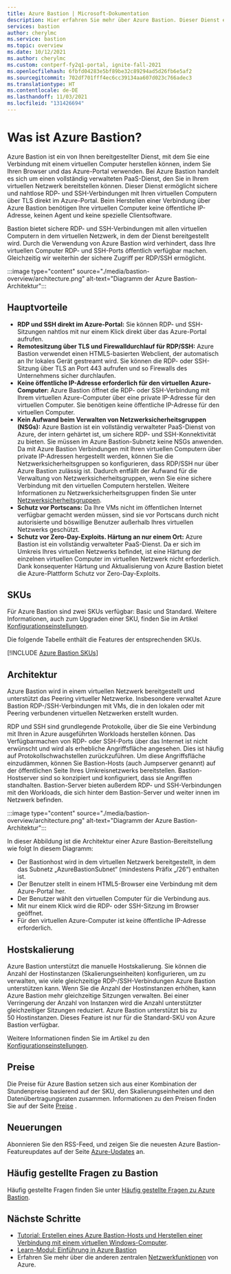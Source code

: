 ```yaml
---
title: Azure Bastion | Microsoft-Dokumentation
description: Hier erfahren Sie mehr über Azure Bastion. Dieser Dienst ermöglicht sichere und nahtlose RDP-/SSH-Konnektivität mit Ihren virtuellen Computern, ohne RDP-/SSH-Ports extern verfügbar zu machen.
services: bastion
author: cherylmc
ms.service: bastion
ms.topic: overview
ms.date: 10/12/2021
ms.author: cherylmc
ms.custom: contperf-fy2q1-portal, ignite-fall-2021
ms.openlocfilehash: 6fbfd04283e5bf89be32c89294ad5d26fb6e5af2
ms.sourcegitcommit: 702df701fff4ec6cc39134aa607d023c766adec3
ms.translationtype: HT
ms.contentlocale: de-DE
ms.lasthandoff: 11/03/2021
ms.locfileid: "131426694"
---
```

# <a name="what-is-azure-bastion"></a>Was ist Azure Bastion?

Azure Bastion ist ein von Ihnen bereitgestellter Dienst, mit dem Sie eine Verbindung mit einem virtuellen Computer herstellen können, indem Sie Ihren Browser und das Azure-Portal verwenden. Bei Azure Bastion handelt es sich um einen vollständig verwalteten PaaS-Dienst, den Sie in Ihrem virtuellen Netzwerk bereitstellen können. Dieser Dienst ermöglicht sichere und nahtlose RDP- und SSH-Verbindungen mit Ihren virtuellen Computern über TLS direkt im Azure-Portal. Beim Herstellen einer Verbindung über Azure Bastion benötigen Ihre virtuellen Computer keine öffentliche IP-Adresse, keinen Agent und keine spezielle Clientsoftware.

Bastion bietet sichere RDP- und SSH-Verbindungen mit allen virtuellen Computern in dem virtuellen Netzwerk, in dem der Dienst bereitgestellt wird. Durch die Verwendung von Azure Bastion wird verhindert, dass Ihre virtuellen Computer RDP- und SSH-Ports öffentlich verfügbar machen. Gleichzeitig wir weiterhin der sichere Zugriff per RDP/SSH ermöglicht.

:::image type="content" source="./media/bastion-overview/architecture.png" alt-text="Diagramm der Azure Bastion-Architektur":::

## <a name="key-benefits"></a><a name="key"></a>Hauptvorteile

* **RDP und SSH direkt im Azure-Portal:** Sie können RDP- und SSH-Sitzungen nahtlos mit nur einem Klick direkt über das Azure-Portal aufrufen.
* **Remotesitzung über TLS und Firewalldurchlauf für RDP/SSH:** Azure Bastion verwendet einen HTML5-basierten Webclient, der automatisch an Ihr lokales Gerät gestreamt wird. Sie können die RDP- oder SSH-Sitzung über TLS an Port 443 aufrufen und so Firewalls des Unternehmens sicher durchlaufen.
* **Keine öffentliche IP-Adresse erforderlich für den virtuellen Azure-Computer:** Azure Bastion öffnet die RDP- oder SSH-Verbindung mit Ihrem virtuellen Azure-Computer über eine private IP-Adresse für den virtuellen Computer. Sie benötigen keine öffentliche IP-Adresse für den virtuellen Computer.
* **Kein Aufwand beim Verwalten von Netzwerksicherheitsgruppen (NSGs):** Azure Bastion ist ein vollständig verwalteter PaaS-Dienst von Azure, der intern gehärtet ist, um sichere RDP- und SSH-Konnektivität zu bieten. Sie müssen im Azure Bastion-Subnetz keine NSGs anwenden. Da mit Azure Bastion Verbindungen mit Ihren virtuellen Computern über private IP-Adressen hergestellt werden, können Sie die Netzwerksicherheitsgruppen so konfigurieren, dass RDP/SSH nur über Azure Bastion zulässig ist. Dadurch entfällt der Aufwand für die Verwaltung von Netzwerksicherheitsgruppen, wenn Sie eine sichere Verbindung mit den virtuellen Computern herstellen. Weitere Informationen zu Netzwerksicherheitsgruppen finden Sie unter [Netzwerksicherheitsgruppen](../virtual-network/network-security-groups-overview.md#security-rules).
* **Schutz vor Portscans:** Da Ihre VMs nicht im öffentlichen Internet verfügbar gemacht werden müssen, sind sie vor Portscans durch nicht autorisierte und böswillige Benutzer außerhalb Ihres virtuellen Netzwerks geschützt.
* **Schutz vor Zero-Day-Exploits. Härtung an nur einem Ort:** Azure Bastion ist ein vollständig verwalteter PaaS-Dienst. Da er sich im Umkreis Ihres virtuellen Netzwerks befindet, ist eine Härtung der einzelnen virtuellen Computer im virtuellen Netzwerk nicht erforderlich. Dank konsequenter Härtung und Aktualisierung von Azure Bastion bietet die Azure-Plattform Schutz vor Zero-Day-Exploits.

## <a name="skus"></a><a name="sku"></a>SKUs

Für Azure Bastion sind zwei SKUs verfügbar: Basic und Standard. Weitere Informationen, auch zum Upgraden einer SKU, finden Sie im Artikel [Konfigurationseinstellungen](configuration-settings.md#skus).

Die folgende Tabelle enthält die Features der entsprechenden SKUs.

[!INCLUDE [Azure Bastion SKUs](../../includes/bastion-sku.md)]

## <a name="architecture"></a><a name="architecture"></a>Architektur

Azure Bastion wird in einem virtuellen Netzwerk bereitgestellt und unterstützt das Peering virtueller Netzwerke. Insbesondere verwaltet Azure Bastion RDP-/SSH-Verbindungen mit VMs, die in den lokalen oder mit Peering verbundenen virtuellen Netzwerken erstellt wurden.

RDP und SSH sind grundlegende Protokolle, über die Sie eine Verbindung mit Ihren in Azure ausgeführten Workloads herstellen können. Das Verfügbarmachen von RDP- oder SSH-Ports über das Internet ist nicht erwünscht und wird als erhebliche Angriffsfläche angesehen. Dies ist häufig auf Protokollschwachstellen zurückzuführen. Um diese Angriffsfläche einzudämmen, können Sie Bastion-Hosts (auch Jumpserver genannt) auf der öffentlichen Seite Ihres Umkreisnetzwerks bereitstellen. Bastion-Hostserver sind so konzipiert und konfiguriert, dass sie Angriffen standhalten. Bastion-Server bieten außerdem RDP- und SSH-Verbindungen mit den Workloads, die sich hinter dem Bastion-Server und weiter innen im Netzwerk befinden.

:::image type="content" source="./media/bastion-overview/architecture.png" alt-text="Diagramm der Azure Bastion-Architektur":::

In dieser Abbildung ist die Architektur einer Azure Bastion-Bereitstellung wie folgt In diesem Diagramm:

* Der Bastionhost wird in dem virtuellen Netzwerk bereitgestellt, in dem das Subnetz „AzureBastionSubnet“ (mindestens Präfix „/26“) enthalten ist.
* Der Benutzer stellt in einem HTML5-Browser eine Verbindung mit dem Azure-Portal her.
* Der Benutzer wählt den virtuellen Computer für die Verbindung aus.
* Mit nur einem Klick wird die RDP- oder SSH-Sitzung im Browser geöffnet.
* Für den virtuellen Azure-Computer ist keine öffentliche IP-Adresse erforderlich.

## <a name="host-scaling"></a><a name="host-scaling"></a>Hostskalierung

Azure Bastion unterstützt die manuelle Hostskalierung. Sie können die Anzahl der Hostinstanzen (Skalierungseinheiten) konfigurieren, um zu verwalten, wie viele gleichzeitige RDP-/SSH-Verbindungen Azure Bastion unterstützen kann. Wenn Sie die Anzahl der Hostinstanzen erhöhen, kann Azure Bastion mehr gleichzeitige Sitzungen verwalten. Bei einer Verringerung der Anzahl von Instanzen wird die Anzahl unterstützter gleichzeitiger Sitzungen reduziert. Azure Bastion unterstützt bis zu 50 Hostinstanzen. Dieses Feature ist nur für die Standard-SKU von Azure Bastion verfügbar.

Weitere Informationen finden Sie im Artikel zu den [Konfigurationseinstellungen](configuration-settings.md#instance).

## <a name="pricing"></a><a name="pricing"></a>Preise

Die Preise für Azure Bastion setzen sich aus einer Kombination der Stundenpreise basierend auf der SKU, den Skalierungseinheiten und den Datenübertragungsraten zusammen. Informationen zu den Preisen finden Sie auf der Seite [Preise](https://azure.microsoft.com/pricing/details/azure-bastion) .

## <a name="whats-new"></a><a name="new"></a>Neuerungen

Abonnieren Sie den RSS-Feed, und zeigen Sie die neuesten Azure Bastion-Featureupdates auf der Seite [Azure-Updates](https://azure.microsoft.com/updates/?category=networking&query=Azure%20Bastion) an.

## <a name="bastion-faq"></a>Häufig gestellte Fragen zu Bastion

Häufig gestellte Fragen finden Sie unter [Häufig gestellte Fragen zu Azure Bastion](bastion-faq.md).

## <a name="next-steps"></a>Nächste Schritte

* [Tutorial: Erstellen eines Azure Bastion-Hosts und Herstellen einer Verbindung mit einem virtuellen Windows-Computer](tutorial-create-host-portal.md).
* [Learn-Modul: Einführung in Azure Bastion](/learn/modules/intro-to-azure-bastion/)
* Erfahren Sie mehr über die anderen zentralen [Netzwerkfunktionen](../networking/fundamentals/networking-overview.md) von Azure.

